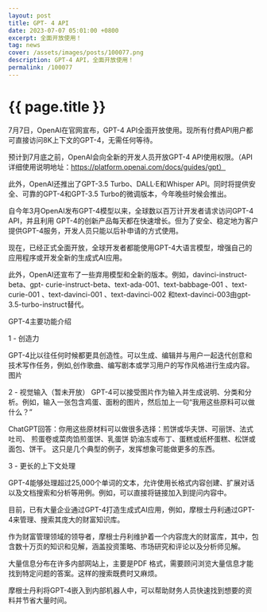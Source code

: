 ```yaml
---
layout: post
title: GPT- 4 API
date: 2023-07-07 05:01:00 +0800
excerpt: 全面开放使用！
tag: news
cover: /assets/images/posts/100077.png
description: GPT-4 API，全面开放使用！
permalink: /100077
---
```



# {{ page.title }}



7月7日，OpenAI在官网宣布，GPT-4 API全面开放使用。现所有付费API用户都可直接访问8K上下文的GPT-4，无需任何等待。

预计到7月底之前，OpenAI会向全新的开发人员开放GPT-4 API使用权限。（API详细使用说明地址：https://platform.openai.com/docs/guides/gpt）

此外，OpenAI还推出了GPT-3.5 Turbo、DALL·E和Whisper API。同时将提供安全、可靠的GPT-4和GPT-3.5 Turbo的微调版本，今年晚些时候会推出。

自今年3月OpenAI发布GPT-4模型以来，全球数以百万计开发者请求访问GPT-4 API，并且利用 GPT-4的创新产品每天都在快速增长。但为了安全、稳定地为客户提供GPT-4服务，开发人员只能以后补申请的方式使用。

现在，已经正式全面开放，全球开发者都能使用GPT-4大语言模型，增强自己的应用程序或开发全新的生成式AI应用。

此外，OpenAI还宣布了一些弃用模型和全新的版本。例如，davinci-instruct-beta、gpt- curie-instruct-beta、text-ada-001、text-babbage-001 、text-curie-001 、text-davinci-001 、text-davinci-002 和text-davinci-003由gpt-3.5-turbo-instruct替代。

GPT-4主要功能介绍

1 - 创造力

GPT-4比以往任何时候都更具创造性。可以生成、编辑并与用户一起迭代创意和技术写作任务，例如,创作歌曲、编写剧本或学习用户的写作风格进行生成内容。
图片

2 - 视觉输入（暂未开放）
GPT-4可以接受图片作为输入并生成说明、分类和分析。例如，输入一张包含鸡蛋、面粉的图片，然后加上一句“我用这些原料可以做什么？”

ChatGPT回答：你用这些原材料可以做很多选择：煎饼或华夫饼、可丽饼、法式吐司、 煎蛋卷或菜肉馅煎蛋饼、乳蛋饼 奶油冻或布丁、蛋糕或纸杯蛋糕、松饼或面包、饼干。
这只是几个典型的例子，发挥想象可能做更多的东西。

3 - 更长的上下文处理

GPT-4能够处理超过25,000个单词的文本，允许使用长格式内容创建、扩展对话以及文档搜索和分析等用例。例如，可以直接将链接加入到提问内容中。

目前，已有大量企业通过GPT-4打造生成式AI应用，例如，摩根士丹利通过GPT-4来管理、搜索其庞大的财富知识库。

作为财富管理领域的领导者，摩根士丹利维护着一个内容庞大的财富库，其中，包含数十万页的知识和见解，涵盖投资策略、市场研究和评论以及分析师见解。

大量信息分布在许多内部网站上，主要是PDF 格式，需要顾问浏览大量信息才能找到特定问题的答案。这样的搜索既费时又麻烦。

摩根士丹利将GPT-4嵌入到内部机器人中，可以帮助财务人员快速找到想要的资料并节省大量时间。‍
